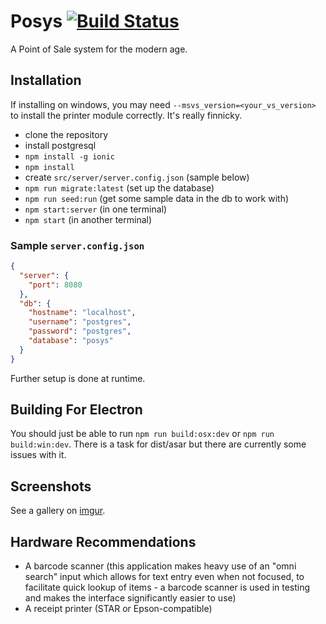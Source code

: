 # Posys [![Build Status](https://travis-ci.org/seiyria/posys.svg?branch=master)](https://travis-ci.org/seiyria/posys)

A Point of Sale system for the modern age.

## Installation

If installing on windows, you may need `--msvs_version=<your_vs_version>` to install the printer module correctly. It's really finnicky.

* clone the repository
* install postgresql
* `npm install -g ionic`
* `npm install`
* create `src/server/server.config.json` (sample below)
* `npm run migrate:latest` (set up the database)
* `npm run seed:run` (get some sample data in the db to work with)
* `npm start:server` (in one terminal)
* `npm start` (in another terminal)

### Sample `server.config.json`
```json
{
  "server": {
    "port": 8080
  },
  "db": {
    "hostname": "localhost",
    "username": "postgres",
    "password": "postgres",
    "database": "posys"
  }
}
```

Further setup is done at runtime.

## Building For Electron
You should just be able to run `npm run build:osx:dev` or `npm run build:win:dev`. There is a task for dist/asar but there are currently some issues with it.

## Screenshots
See a gallery on [imgur](http://imgur.com/a/LJ3Hl).

## Hardware Recommendations

* A barcode scanner (this application makes heavy use of an "omni search" input which allows for text entry even when not focused, to facilitate quick lookup of items - a barcode scanner is used in testing and makes the interface significantly easier to use)
* A receipt printer (STAR or Epson-compatible)
